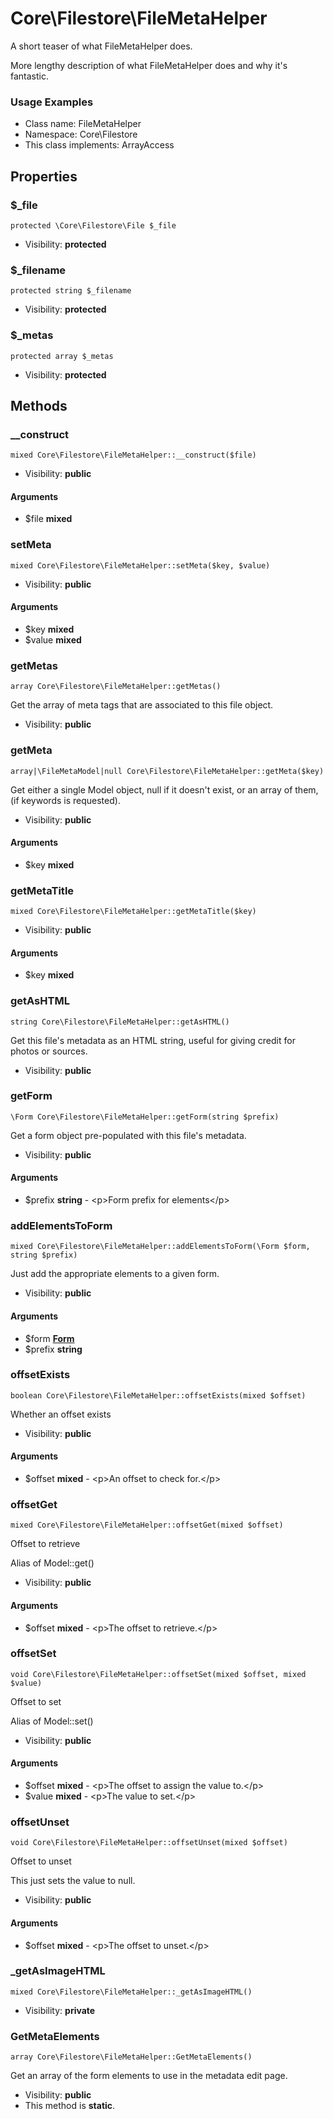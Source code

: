 Core\Filestore\FileMetaHelper
===============

A short teaser of what FileMetaHelper does.

More lengthy description of what FileMetaHelper does and why it's fantastic.

<h3>Usage Examples</h3>


* Class name: FileMetaHelper
* Namespace: Core\Filestore
* This class implements: ArrayAccess




Properties
----------


### $_file

    protected \Core\Filestore\File $_file





* Visibility: **protected**


### $_filename

    protected string $_filename





* Visibility: **protected**


### $_metas

    protected array $_metas





* Visibility: **protected**


Methods
-------


### __construct

    mixed Core\Filestore\FileMetaHelper::__construct($file)





* Visibility: **public**


#### Arguments
* $file **mixed**



### setMeta

    mixed Core\Filestore\FileMetaHelper::setMeta($key, $value)





* Visibility: **public**


#### Arguments
* $key **mixed**
* $value **mixed**



### getMetas

    array Core\Filestore\FileMetaHelper::getMetas()

Get the array of meta tags that are associated to this file object.



* Visibility: **public**




### getMeta

    array|\FileMetaModel|null Core\Filestore\FileMetaHelper::getMeta($key)

Get either a single Model object, null if it doesn't exist, or an array of them, (if keywords is requested).



* Visibility: **public**


#### Arguments
* $key **mixed**



### getMetaTitle

    mixed Core\Filestore\FileMetaHelper::getMetaTitle($key)





* Visibility: **public**


#### Arguments
* $key **mixed**



### getAsHTML

    string Core\Filestore\FileMetaHelper::getAsHTML()

Get this file's metadata as an HTML string, useful for giving credit for photos or sources.



* Visibility: **public**




### getForm

    \Form Core\Filestore\FileMetaHelper::getForm(string $prefix)

Get a form object pre-populated with this file's metadata.



* Visibility: **public**


#### Arguments
* $prefix **string** - &lt;p&gt;Form prefix for elements&lt;/p&gt;



### addElementsToForm

    mixed Core\Filestore\FileMetaHelper::addElementsToForm(\Form $form, string $prefix)

Just add the appropriate elements to a given form.



* Visibility: **public**


#### Arguments
* $form **[Form](form.md)**
* $prefix **string**



### offsetExists

    boolean Core\Filestore\FileMetaHelper::offsetExists(mixed $offset)

Whether an offset exists



* Visibility: **public**


#### Arguments
* $offset **mixed** - &lt;p&gt;An offset to check for.&lt;/p&gt;



### offsetGet

    mixed Core\Filestore\FileMetaHelper::offsetGet(mixed $offset)

Offset to retrieve

Alias of Model::get()

* Visibility: **public**


#### Arguments
* $offset **mixed** - &lt;p&gt;The offset to retrieve.&lt;/p&gt;



### offsetSet

    void Core\Filestore\FileMetaHelper::offsetSet(mixed $offset, mixed $value)

Offset to set

Alias of Model::set()

* Visibility: **public**


#### Arguments
* $offset **mixed** - &lt;p&gt;The offset to assign the value to.&lt;/p&gt;
* $value **mixed** - &lt;p&gt;The value to set.&lt;/p&gt;



### offsetUnset

    void Core\Filestore\FileMetaHelper::offsetUnset(mixed $offset)

Offset to unset

This just sets the value to null.

* Visibility: **public**


#### Arguments
* $offset **mixed** - &lt;p&gt;The offset to unset.&lt;/p&gt;



### _getAsImageHTML

    mixed Core\Filestore\FileMetaHelper::_getAsImageHTML()





* Visibility: **private**




### GetMetaElements

    array Core\Filestore\FileMetaHelper::GetMetaElements()

Get an array of the form elements to use in the metadata edit page.



* Visibility: **public**
* This method is **static**.



